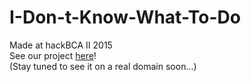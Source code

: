 # I-Don-t-Know-What-To-Do
Made at hackBCA II 2015<br>
See our project <a href="http://104.131.105.244:8080/WhatToDo/">here</a>!<br>
(Stay tuned to see it on a real domain soon...)
